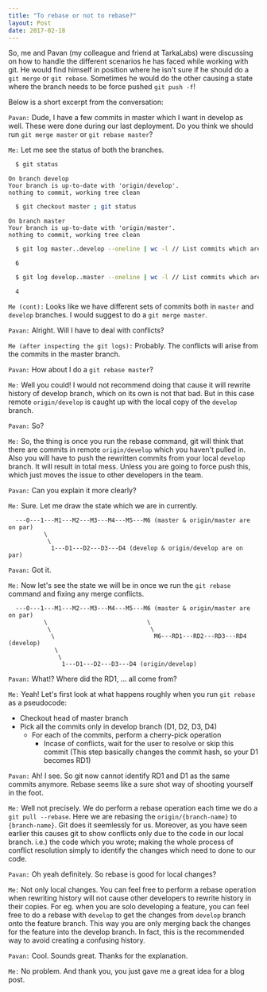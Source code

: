 ```yaml
---
title: "To rebase or not to rebase?"
layout: Post
date: 2017-02-18
---
```


So, me and Pavan (my colleague and friend at TarkaLabs) were discussing on how to handle the different scenarios he has faced while working with git. He would find himself in position where he isn't sure if he should do a `git merge` or `git rebase`. Sometimes he would do the other causing a state where the branch needs to be force pushed `git push -f`!

Below is a short excerpt from the conversation:

`Pavan:` Dude, I have a few commits in master which I want in develop as well. These were done during our last deployment. Do you think we should run `git merge master` or `git rebase master`?

`Me:` Let me see the status of both the branches.

  ```bash
    $ git status
  ```

  ```
  On branch develop
  Your branch is up-to-date with 'origin/develop'.
  nothing to commit, working tree clean
  ```

  ```bash
    $ git checkout master ; git status
  ```

  ```
  On branch master
  Your branch is up-to-date with 'origin/master'.
  nothing to commit, working tree clean
  ```

  ```bash
    $ git log master..develop --oneline | wc -l // List commits which are only in the develop branch and not in master
  ```

  ```
    6
  ```

  ```bash
    $ git log develop..master --oneline | wc -l // List commits which are only in the master branch and not in develop
  ```

  ```
    4
  ```

`Me (cont):` Looks like we have different sets of commits both in `master` and `develop` branches. I would suggest to do a `git merge master`.


`Pavan:` Alright. Will I have to deal with conflicts?

`Me (after inspecting the git logs):` Probably. The conflicts will arise from the commits in the master branch.


`Pavan:` How about I do a `git rebase master`?

`Me:` Well you could! I would not recommend doing that cause it will rewrite history of develop branch, which on its own is not that bad. But in this case remote `origin/develop` is caught up with the local copy of the `develop` branch.


`Pavan:` So?

`Me:` So, the thing is once you run the rebase command, git will think that there are commits in remote `origin/develop` which you haven't pulled in. Also you will have to push the rewritten commits from your local `develop` branch. It will result in total mess. Unless you are going to force push this, which just moves the issue to other developers in the team.


`Pavan:` Can you explain it more clearly?

`Me:` Sure. Let me draw the state which we are in currently.

```
  ---0---1---M1---M2---M3---M4---M5---M6 (master & origin/master are on par)
          \
           \
            1---D1---D2---D3---D4 (develop & origin/develop are on par)
```

`Pavan:` Got it.

`Me:` Now let's see the state we will be in once we run the `git rebase` command and fixing any merge conflicts.

```
  ---0---1---M1---M2---M3---M4---M5---M6 (master & origin/master are on par)
          \                            \
           \                            \
            \                            M6---RD1---RD2---RD3---RD4 (develop)
             \
              \
               1---D1---D2---D3---D4 (origin/develop)
```

`Pavan:` What!? Where did the RD1, ... all come from?

`Me:` Yeah! Let's first look at what happens roughly when you run `git rebase` as a pseudocode:
  - Checkout head of master branch
  - Pick all the commits only in develop branch (D1, D2, D3, D4)
    - For each of the commits, perform a cherry-pick operation
      - Incase of conflicts, wait for the user to resolve or skip this commit
      (This step basically changes the commit hash, so your D1 becomes RD1)


`Pavan:` Ah! I see. So git now cannot identify RD1 and D1 as the same commits anymore. Rebase seems like a sure shot way of shooting yourself in the foot.

`Me:` Well not precisely. We do perform a rebase operation each time we do a `git pull --rebase`. Here we are rebasing the `origin/{branch-name}` to `{branch-name}`. Git does it seemlessly for us. Moreover, as you have seen earlier this causes git to show conflicts only due to the code in our local branch. i.e.) the code which you wrote; making the whole process of conflict resolution simply to identify the changes which need to done to our code.


`Pavan:` Oh yeah definitely. So rebase is good for local changes?

`Me:` Not only local changes. You can feel free to perform a rebase operation when rewriting history will not cause other developers to rewrite history in their copies.
For eg. when you are solo developing a feature, you can feel free to do a rebase with `develop` to get the changes from `develop` branch onto the feature branch. This way you are only merging back the changes for the feature into the develop branch. In fact, this is the recommended way to avoid creating a confusing history.


`Pavan:` Cool. Sounds great. Thanks for the explanation.

`Me:` No problem. And thank you, you just gave me a great idea for a blog post.
